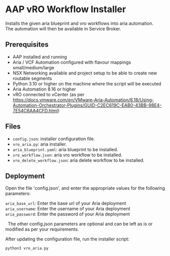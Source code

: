 AAP vRO Workflow Installer
==========================

Installs the given aria blueprint and vro workflows into aria automation.  
The automation will then be available in Service Broker.
 
## Prerequisites

-   AAP installed and running
-   Aria / VCF Automation configured with flavour mappings small/medium/large
-   NSX Networking available and project setup to be able to create new routable segments
-   Python 3.10 or higher on the machine where the script will be executed
-   Aria Automation 8.16 or higher
-   vRO connected to vCenter (as per https://docs.vmware.com/en/VMware-Aria-Automation/8.18/Using-Automation-Orchestrator-Plugins/GUID-C2EC619C-EAB0-43BB-98E4-7E54C6AA4CFD.html)


## Files 
- `config.json`: installer configuration file.
- `vro_aria.py`: aria installer.
- `aria_blueprint.yaml`: aria blueprint to be installed.
- `vro_workflow.json`: aria vro workflow to be installed.
- `vro_delete_workflow.json`: aria delete workflow to be installed.


 

## Deployment

Open the file 'config.json', and enter the appropriate values for the following
parameters:


`aria_base_url`: Enter the base url of your Aria deployment  
`aria_username`: Enter the username of your Aria deployment  
`aria_password`: Enter the password of your Aria deployment

 
The other config.json parameters are optional and can be left as is or modified
as per your requirements.

After updating the configuration file, run the installer script:

~~~~~~~~~~~~~~~~~~~~~~~~~~~~~~~~~~~~~~~~~~~~~~~~~~~~~~~~~~~~~~~~~~~~~~~~~~~ bash
python3 vro_aria.py
~~~~~~~~~~~~~~~~~~~~~~~~~~~~~~~~~~~~~~~~~~~~~~~~~~~~~~~~~~~~~~~~~~~~~~~~~~~~~~~~

